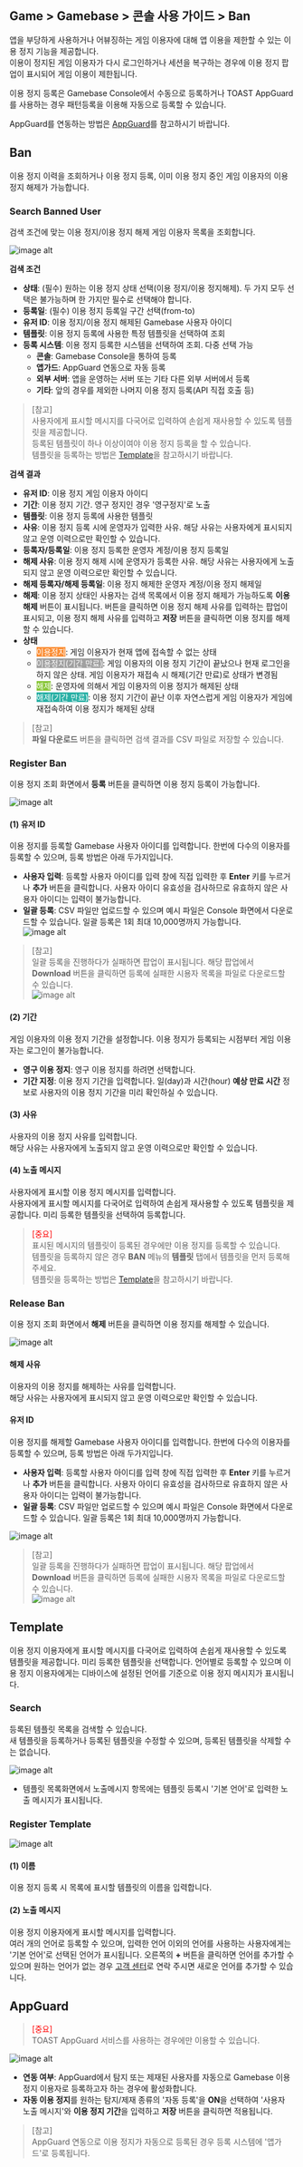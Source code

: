 ﻿## Game > Gamebase > 콘솔 사용 가이드 > Ban

앱을 부당하게 사용하거나 어뷰징하는 게임 이용자에 대해 앱 이용을 제한할 수 있는 이용 정지 기능을 제공합니다.<br/>
이용이 정지된 게임 이용자가 다시 로그인하거나 세션을 복구하는 경우에 이용 정지 팝업이 표시되어 게임 이용이 제한됩니다.<br/>

이용 정지 등록은 Gamebase Console에서 수동으로 등록하거나 TOAST AppGuard를 사용하는 경우 패턴등록을 이용해 자동으로 등록할 수 있습니다.

AppGuard를 연동하는 방법은 [AppGuard](./oper-ban/#appguard)를 참고하시기 바랍니다.


## Ban

이용 정지 이력을 조회하거나 이용 정지 등록, 이미 이용 정지 중인 게임 이용자의 이용 정지 해제가 가능합니다.<br/>

### Search Banned User

검색 조건에 맞는 이용 정지/이용 정지 해제 게임 이용자 목록을 조회합니다.

![image alt](http://static.toastoven.net/prod_gamebase/Operators_Guide/Console_Ban_Ban1_1.0.png)

**검색 조건**

- **상태**: (필수) 원하는 이용 정지 상태 선택(이용 정지/이용 정지해제). 두 가지 모두 선택은 불가능하며 한 가지만 필수로 선택해야 합니다.
- **등록일**: (필수) 이용 정지 등록일 구간 선택(from-to)
- **유저 ID**: 이용 정지/이용 정지 해제된 Gamebase 사용자 아이디
- **템플릿**: 이용 정지 등록에 사용한 특정 템플릿을 선택하여 조회
- **등록 시스템**: 이용 정지 등록한 시스템을 선택하여 조회. 다중 선택 가능
  - **콘솔**: Gamebase Console을 통하여 등록
  - **앱가드**: AppGuard 연동으로 자동 등록
  - **외부 서버**: 앱을 운영하는 서버 또는 기타 다른 외부 서버에서 등록
  - **기타**: 앞의 경우를 제외한 나머지 이용 정지 등록(API 직접 호출 등)

> [참고] <br/>
> 사용자에게 표시할 메시지를 다국어로 입력하여 손쉽게 재사용할 수 있도록 템플릿을 제공합니다. <br/>
> 등록된 템플릿이 하나 이상이여야 이용 정지 등록을 할 수 있습니다.<br/>
> 템플릿을 등록하는 방법은 [Template](./oper-ban/#template)을 참고하시기 바랍니다.<br/>

**검색 결과**

- **유저 ID**: 이용 정지 게임 이용자 아이디
- **기간**: 이용 정지 기간. 영구 정지인 경우 '영구정지'로 노출
- **템플릿**: 이용 정지 등록에 사용한 템플릿
- **사유**: 이용 정지 등록 시에 운영자가 입력한 사유. 해당 사유는 사용자에게 표시되지 않고 운영 이력으로만 확인할 수 있습니다.
- **등록자/등록일**: 이용 정지 등록한 운영자 계정/이용 정지 등록일
- **해제 사유**: 이용 정지 해제 시에 운영자가 등록한 사유. 해당 사유는 사용자에게 노출되지 않고 운영 이력으로만 확인할 수 있습니다.
- **해제 등록자/해제 등록일**: 이용 정지 해제한 운영자 계정/이용 정지 해제일
- **해제**: 이용 정지 상태인 사용자는 검색 목록에서 이용 정지 해제가 가능하도록 **이용해제** 버튼이 표시됩니다. 버튼을 클릭하면 이용 정지 해제 사유를 입력하는 팝업이 표시되고, 이용 정지 해제 사유를 입력하고 **저장** 버튼을 클릭하면 이용 정지를 해제할 수 있습니다.
- **상태**
  - <font color="white" style="background-color:#FB8F37">이용정지</font>: 게임 이용자가 현재 앱에 접속할 수 없는 상태
  - <font color="white" style="background-color:#A1A1A1">이용정지(기간 만료)</font>: 게임 이용자의 이용 정지 기간이 끝났으나 현재 로그인을 하지 않은 상태. 게임 이용자가 재접속 시 해제(기간 만료)로 상태가 변경됨
  - <font color="white" style="background-color:#88C637">해제</font>: 운영자에 의해서 게임 이용자의 이용 정지가 해제된 상태
  - <font color="white" style="background-color:#2AB1A6">해제(기간 만료)</font>: 이용 정지 기간이 끝난 이후 자연스럽게 게임 이용자가 게임에 재접속하여 이용 정지가 해제된 상태


> [참고]<br/>
> **파일 다운로드** 버튼을 클릭하면 검색 결과를 CSV 파일로 저장할 수 있습니다. <br/>



### Register Ban

이용 정지 조회 화면에서 **등록** 버튼을 클릭하면 이용 정지 등록이 가능합니다.

![image alt](http://static.toastoven.net/prod_gamebase/Operators_Guide/Console_Ban_Ban2_1.0.png)
#### (1) 유저 ID
이용 정지를 등록할 Gamebase 사용자 아이디를 입력합니다. 한번에 다수의 이용자를 등록할 수 있으며, 등록 방법은 아래 두가지입니다.

- **사용자 입력**: 등록할 사용자 아이디를 입력 창에 직접 입력한 후 **Enter** 키를 누르거나 **추가** 버튼을 클릭합니다. 사용자 아이디 유효성을 검사하므로 유효하지 않은 사용자 아이디는 입력이 불가능합니다.
- **일괄 등록**: CSV 파일만 업로드할 수 있으며 예시 파일은 Console 화면에서 다운로드할 수 있습니다. 일괄 등록은 1회 최대 10,000명까지 가능합니다. <br/>
  ![image alt](http://static.toastoven.net/prod_gamebase/Operators_Guide/Console_Ban_Ban4_1.0.png)

> [참고]</br>
> 일괄 등록을 진행하다가 실패하면 팝업이 표시됩니다. 해당 팝업에서 **Download** 버튼을 클릭하면 등록에 실패한 시용자 목록을 파일로 다운로드할 수 있습니다.<br />
> ![image alt](http://static.toastoven.net/prod_gamebase/Operators_Guide/Console_Ban_Ban5_1.0.png)

#### (2) 기간
게임 이용자의 이용 정지 기간을 설정합니다. 이용 정지가 등록되는 시점부터 게임 이용자는 로그인이 불가능합니다.<br />

- **영구 이용 정지**: 영구 이용 정지를 하려면 선택합니다.
- **기간 지정**: 이용 정지 기간을 입력합니다. 일(day)과 시간(hour) **예상 만료 시간** 정보로 사용자의 이용 정지 기간을 미리 확인하실 수 있습니다.<br />

#### (3) 사유
사용자의 이용 정지 사유를 입력합니다.<br />
해당 사유는 사용자에게 노출되지 않고 운영 이력으로만 확인할 수 있습니다.<br />

#### (4) 노출 메시지
사용자에게 표시할 이용 정지 메시지를 입력합니다. <br/>
사용자에게 표시할 메시지를 다국어로 입력하여 손쉽게 재사용할 수 있도록 템플릿을 제공합니다. 미리 등록한 템플릿을 선택하여 등록합니다.<br />

> <font color="red">[중요]</font><br/>
> 표시된 메시지의 템플릿이 등록된 경우에만 이용 정지를 등록할 수 있습니다. <br/>
> 템플릿을 등록하지 않은 경우 **BAN** 메뉴의 **템플릿** 탭에서 템플릿을 먼저 등록해 주세요.<br/>
> 템플릿을 등록하는 방법은 [Template](./oper-ban/#template)을 참고하시기 바랍니다. <br/>


### Release Ban

이용 정지 조회 화면에서 **해제** 버튼을 클릭하면 이용 정지를 해제할 수 있습니다.

![image alt](http://static.toastoven.net/prod_gamebase/Operators_Guide/Console_Ban_Ban3_1.2.png)

#### 해제 사유
이용자의 이용 정지를 해제하는 사유를 입력합니다.<br />
해당 사유는 사용자에게 표시되지 않고 운영 이력으로만 확인할 수 있습니다.<br />

#### 유저 ID
이용 정지를 해제할 Gamebase 사용자 아이디를 입력합니다. 한번에 다수의 이용자를 등록할 수 있으며, 등록 방법은 아래 두가지입니다.

- **사용자 입력**: 등록할 사용자 아이디를 입력 창에 직접 입력한 후 **Enter** 키를 누르거나 **추가** 버튼을 클릭합니다. 사용자 아이디 유효성을 검사하므로 유효하지 않은 사용자 아이디는 입력이 불가능합니다.
- **일괄 등록**: CSV 파일만 업로드할 수 있으며 예시 파일은 Console 화면에서 다운로드할 수 있습니다. 일괄 등록은 1회 최대 10,000명까지 가능합니다. <br/>

![image alt](http://static.toastoven.net/prod_gamebase/Operators_Guide/Console_Ban_Ban6_1.0.png)


> [참고]<br/>
> 일괄 등록을 진행하다가 실패하면 팝업이 표시됩니다. 해당 팝업에서 **Download** 버튼을 클릭하면 등록에 실패한 시용자 목록을 파일로 다운로드할 수 있습니다.<br />
> ![image alt](http://static.toastoven.net/prod_gamebase/Operators_Guide/Console_Ban_Ban7_1.0.png)

## Template
이용 정지 이용자에게 표시할 메시지를 다국어로 입력하여 손쉽게 재사용할 수 있도록 템플릿을 제공합니다. 미리 등록한 템플릿을 선택합니다.
언어별로 등록할 수 있으며 이용 정지 이용자에게는 디바이스에 설정된 언어를 기준으로 이용 정지 메시지가 표시됩니다.

### Search

등록된 템플릿 목록을 검색할 수 있습니다.<br/>
새 템플릿을 등록하거나 등록된 템플릿을 수정할 수 있으며, 등록된 템플릿을 삭제할 수는 없습니다.<br/>

![image alt](http://static.toastoven.net/prod_gamebase/Operators_Guide/Console_Ban_Template1_1.1.png)

- 템플릿 목록화면에서 노출메시지 항목에는 템플릿 등록시 '기본 언어'로 입력한 노출 메시지가 표시됩니다.

### Register Template
![image alt](http://static.toastoven.net/prod_gamebase/Operators_Guide/Console_Ban_Template2_1.1.png)

#### (1) 이름
이용 정지 등록 시 목록에 표시할 템플릿의 이름을 입력합니다. <br/>

#### (2) 노출 메시지	
이용 정지 이용자에게 표시할 메시지를 입력합니다. <br />
여러 개의 언어로 등록할 수 있으며, 입력한 언어 이외의 언어를 사용하는 사용자에게는 '기본 언어'로 선택된 언어가 표시됩니다. 오른쪽의 **+** 버튼을 클릭하면 언어를 추가할 수 있으며 원하는 언어가 없는 경우 [고객 센터](https://alpha.toast.com/support/inquiry)로 연락 주시면 새로운 언어를 추가할 수 있습니다.<br />

## AppGuard

> <font color="red">[중요]</font><br/>
> TOAST AppGuard 서비스를 사용하는 경우에만 이용할 수 있습니다. <br/>

![image alt](http://static.toastoven.net/prod_gamebase/Operators_Guide/Console_Ban_AppGuard1_1.0.png)

- **연동 여부**: AppGuard에서 탐지 또는 제재된 사용자를 자동으로 Gamebase 이용 정지 이용자로 등록하고자 하는 경우에 활성화합니다.
- **자동 이용 정지**를 원하는 탐지/제재 종류의 '자동 등록'을 **ON**을 선택하여 '사용자 노출 메시지'와 **이용 정지 기간**을 입력하고 **저장** 버튼을 클릭하면 적용됩니다.

> [참고] <br/>
> AppGuard 연동으로 이용 정지가 자동으로 등록된 경우 등록 시스템에 '앱가드'로 등록됩니다.

